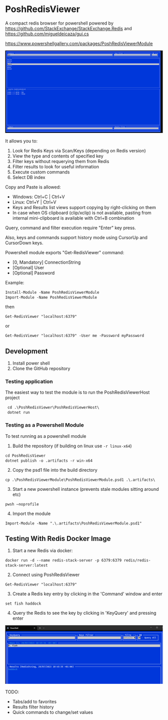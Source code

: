 # PoshRedisViewer
A compact redis browser for powershell powered by https://github.com/StackExchange/StackExchange.Redis and https://github.com/migueldeicaza/gui.cs 

https://www.powershellgallery.com/packages/PoshRedisViewerModule

![img.png](img.png)

It allows you to:
1. Look for Redis Keys via Scan/Keys (depending on Redis version)
2. View the type and contents of specified key
3. Filter keys without requerying them from Redis
4. Filter results to look for useful information
5. Execute custom commands
6. Select DB index

Copy and Paste is allowed:
- Windows: Ctrl+C | Ctrl+V
- Linux: Ctrl+Y | Ctrl+V
- Keys and Results list views support copying by right-clicking on them
- In case when OS clipboard (clip/xclip) is not available, pasting from internal mini-clipboard is available with Ctrl+B combination

Query, command and filter execution require "Enter" key press.

Also, keys and commands support history mode using CursorUp and CursorDown keys.

Powershell module exports "Get-RedisViewer" command:
- [0, Mandatory] ConnectionString
- [Optional] User
- [Optional] Password

Example:
```
Install-Module -Name PoshRedisViewerModule
Import-Module -Name PoshRedisViewerModule
```
then
```
Get-RedisViewer "localhost:6379"
```
or
```
Get-RedisViewer "localhost:6379" -User me -Password myPassword
```

## Development

1. Install power shell
2. Clone the GitHub repository

### Testing application

The easiest way to test the module is to run the PoshRedisViewerHost project

```
 cd .\PoshRedisViewer\PoshRedisViewerHost\
 dotnet run
```

### Testing as a Powershell Module

To test running as a powershell module

1. Build the repository (if building on linux use `-r linux-x64`)
```
cd PoshRedisViewer
dotnet publish -o .artifacts -r win-x64
```
2. Copy the psd1 file into the build directory
```
cp .\PoshRedisViewerModule\PoshRedisViewerModule.psd1 .\.artifacts\
```
3. Start a new powershell instance (prevents stale modules sitting around etc)
```
pwsh –noprofile
```
4. Import the module
```
Import-Module -Name ".\.artifacts\PoshRedisViewerModule.psd1"
```

## Testing With Redis Docker Image

1. Start a new Redis via docker:

```
docker run -d --name redis-stack-server -p 6379:6379 redis/redis-stack-server:latest
```

2. Connect using PoshRedisViewer

```
Get-RedisViewer "localhost:6379"
```

3. Create a Redis key entry by clicking in the 'Command' window and enter
```
set fish haddock
```

4. Query the Redis to see the key by clicking in 'KeyQuery' and pressing enter

![Screenshot showing query results fetched from Redis.  Key 'fish' has value 'haddock'.](./fish-haddock.png)


TODO:
- Tabs/add to favorites
- Results filter history
- Quick commands to change/set values